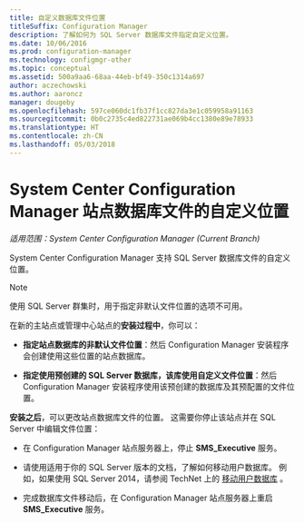 ```yaml
---
title: 自定义数据库文件位置
titleSuffix: Configuration Manager
description: 了解如何为 SQL Server 数据库文件指定自定义位置。
ms.date: 10/06/2016
ms.prod: configuration-manager
ms.technology: configmgr-other
ms.topic: conceptual
ms.assetid: 500a9aa6-68aa-44eb-bf49-350c1314a697
author: aczechowski
ms.author: aaroncz
manager: dougeby
ms.openlocfilehash: 597ce060dc1fb37f1cc827da3e1c059958a91163
ms.sourcegitcommit: 0b0c2735c4ed822731ae069b4cc1380e89e78933
ms.translationtype: HT
ms.contentlocale: zh-CN
ms.lasthandoff: 05/03/2018
---
```

# <a name="custom-locations-for-system-center-configuration-manager-site-database-files"></a>System Center Configuration Manager 站点数据库文件的自定义位置

*适用范围：System Center Configuration Manager (Current Branch)*

 System Center Configuration Manager 支持 SQL Server 数据库文件的自定义位置。  

> [!NOTE]  
>  使用 SQL Server 群集时，用于指定非默认文件位置的选项不可用。  

 在新的主站点或管理中心站点的**安装过程中**，你可以：  

-   **指定站点数据库的非默认文件位置**：然后 Configuration Manager 安装程序会创建使用这些位置的站点数据库。  

-   **指定使用预创建的 SQL Server 数据库，该库使用自定义文件位置**：然后 Configuration Manager 安装程序使用该预创建的数据库及其预配置的文件位置。  

**安装之后**，可以更改站点数据库文件的位置。 这需要你停止该站点并在 SQL Server 中编辑文件位置：  

-   在 Configuration Manager 站点服务器上，停止 **SMS_Executive** 服务。  

-   请使用适用于你的 SQL Server 版本的文档，了解如何移动用户数据库。 例如，如果使用 SQL Server 2014，请参阅 TechNet 上的 [移动用户数据库](https://technet.microsoft.com/library/ms345483\(v=sql.120\).aspx) 。  

-   完成数据库文件移动后，在 Configuration Manager 站点服务器上重启 **SMS_Executive** 服务。  
